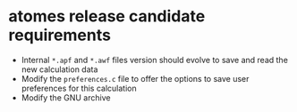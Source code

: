 # **atomes** release candidate requirements

  - Internal `*.apf` and `*.awf` files version should evolve to save and read the new calculation data
  - Modify the `preferences.c` file to offer the options to save user preferences for this calculation
  - Modify the GNU archive

[atomes_doxygen]:https://slookeur.github.io/atomes-doxygen/index.html

